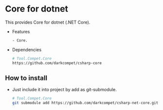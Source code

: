 # Core for dotnet

This provides Core for dotnet (.NET Core).

- Features

	```bash
	- Core.
	```

- Dependencies

	```bash
	# Tool.Compet.Core
	https://github.com/darkcompet/csharp-core
	```


## How to install

- Just include it into project by add as git-submodule.
	
	```bash
	# Tool.Compet.Core
	git submodule add https://github.com/darkcompet/csharp-net-core.git
	```
